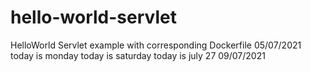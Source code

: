 # hello-world-servlet
HelloWorld Servlet example with corresponding Dockerfile
05/07/2021
today is monday
today is saturday
today is july 27
09/07/2021
